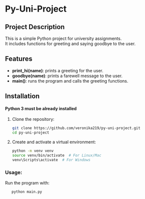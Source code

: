 # Py-Uni-Project

## Project Description
This is a simple Python project for university assignments.  
It includes functions for greeting and saying goodbye to the user.

## Features
- **print_hi(name)**: prints a greeting for the user.  
- **goodbye(name)**: prints a farewell message to the user.  
- **main()**: runs the program and calls the greeting functions.

## Installation
#### Python 3 must be already installed
1. Clone the repository:
   ```bash
   git clone https://github.com/veronika219/py-uni-project.git
   cd py-uni-project
2. Create and activate a virtual environment:
   ```bash
   python -m venv venv
   source venv/bin/activate  # For Linux/Mac
   venv\Scripts\activate  # For Windows

### Usage:
Run the program with:
```bash
   python main.py
